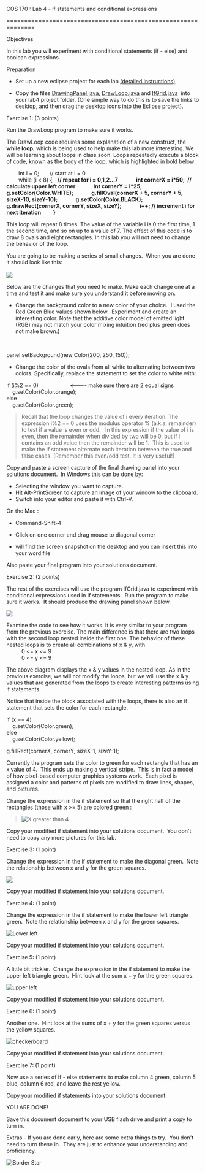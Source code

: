 

COS 170 : Lab 4 - if statements and conditional expressions  

==============================================================

Objectives

In this lab you will experiment with conditional statements (if - else) and boolean expressions.  

Preparation  

  

*   Set up a new eclipse project for each lab [(detailed instructions)](http://www.cs.usm.maine.edu/%7Emacleod/courses/cos160/Fall2020Labs/StartingANewLabProject.html)  
    

*   Copy the files [DrawingPanel.java](http://www.cs.usm.maine.edu/%7Eboothe/cos160/DrawingPanel.java), [DrawLoop.java](Lab4_files/DrawLoop.java?_&d2lSessionVal=p95kN3dMAKRuVoCxs0U68Zf6R) and [IfGrid.java](Lab4_files/IfGrid.java?_&d2lSessionVal=p95kN3dMAKRuVoCxs0U68Zf6R)  into your lab4 project folder. (One simple way to do this is to save the links to desktop, and then drag the desktop icons into the Eclipse project).

  

Exercise 1: (3 points)  

Run the DrawLoop program to make sure it works.  

The DrawLoop code requires some explanation of a new construct, the **while loop**, which is being used to help make this lab more interesting. We will be learning about loops in class soon. Loops repeatedly execute a block of code, known as the body of the loop, which is highlighted in bold below:  

        int i = 0;       // start at i = 0  
        while (i < 8) **{    // repeat for i = 0,1,2...7**            **int cornerX = i\*50;  // calculate upper left corner**            **int cornerY = i\*25;**            **g.setColor(Color.WHITE);**            **g.fillOval(cornerX + 5, cornerY + 5, sizeX-10, sizeY-10);**            **g.setColor(Color.BLACK);**            **g.drawRect(cornerX, cornerY, sizeX, sizeY);**            **i++; // increment i for next iteration**        **}**  

  

This loop will repeat 8 times. The value of the variable i is 0 the first time, 1 the second time, and so on up to a value of 7. The effect of this code is to draw 8 ovals and eight rectangles. In this lab you will not need to change the behavior of the loop.  

You are going to be making a series of small changes.  When you are done it should look like this:  
   
![](https://courses.maine.edu/content/enforced/139829-2120.UMS06-S.62273.1/Labs/Lab4_files/DrawLoop2Soln.png?_&d2lSessionVal=p95kN3dMAKRuVoCxs0U68Zf6R)

Below are the changes that you need to make. Make each change one at a time and test it and make sure you understand it before moving on.  

*   Change the background color to a new color of your choice.  I used the Red Green Blue values shown below.  Experiment and create an interesting color. Note that the additive color model of emitted light (RGB) may not match your color mixing intuition (red plus green does not make brown.)  
    

   

panel.setBackground(new Color(200, 250, 150));  

  

*   Change the color of the ovals from all white to alternating between two colors. Specifically, replace the statement to set the color to white with:

  

if (i%2 == 0)                     <---- make sure there are 2 equal signs  
    g.setColor(Color.orange);  
else  
    g.setColor(Color.green);  

  

> Recall that the loop changes the value of **i** every iteration. The expression i%2 == 0 uses the modulus operator % (a.k.a. remainder) to test if a value is even or odd.   In this expression if the value of i is even, then the remainder when divided by two will be 0, but if i contains an odd value then the remainder will be 1.  This is used to make the if statement alternate each iteration between the true and false cases. (Remember this even/odd test. It is very useful!)  

Copy and paste a screen capture of the final drawing panel into your solutions document.  In Windows this can be done by:  

*   Selecting the window you want to capture.
*   Hit Alt-PrintScreen to capture an image of your window to the clipboard.
*   Switch into your editor and paste it with Ctrl-V.

On the Mac :  

*   Command-Shift-4  
    
*   Click on one corner and drag mouse to diagonal corner  
    
*   will find the screen snapshot on the desktop and you can insert this into your word file  
    

Also paste your final program into your solutions document.

Exercise 2: (2 points)  

The rest of the exercises will use the program IfGrid.java to experiment with conditional expressions used in if statements.  Run the program to make sure it works.  It should produce the drawing panel shown below.

![](https://courses.maine.edu/content/enforced/139829-2120.UMS06-S.62273.1/Labs/Lab4_files/IfGridx4.png?_&d2lSessionVal=p95kN3dMAKRuVoCxs0U68Zf6R)  

Examine the code to see how it works. It is very similar to your program from the previous exercise. The main difference is that there are two loops with the second loop nested inside the first one. The behavior of these nested loops is to create all combinations of x & y, with  
          0 <= x <= 9  
          0 <= y <= 9  

The above diagram displays the x & y values in the nested loop. As in the previous exercise, we will not modify the loops, but we will use the x & y values that are generated from the loops to create interesting patterns using if statements.  

Notice that inside the block associated with the loops, there is also an if statement that sets the color for each rectangle.  

if (x == 4)  
    g.setColor(Color.green);  
else  
    g.setColor(Color.yellow);  
  
g.fillRect(cornerX, cornerY, sizeX-1, sizeY-1);  

Currently the program sets the color to green for each rectangle that has an x value of 4.  This ends up making a vertical stripe.  This is in fact a model of how pixel-based computer graphics systems work.  Each pixel is assigned a color and patterns of pixels are modified to draw lines, shapes, and pictures.  

Change the expression in the if statement so that the right half of the rectangles (those with x >= 5) are colored green :  

> ![X greater than 4](https://courses.maine.edu/content/enforced/139829-2120.UMS06-S.62273.1/Labs/Lab4_files/xGreaterThan4.png?_&d2lSessionVal=p95kN3dMAKRuVoCxs0U68Zf6R)

Copy your modified if statement into your solutions document.  You don't need to copy any more pictures for this lab.  

Exercise 3: (1 point)  

Change the expression in the if statement to make the diagonal green.  Note the relationship between x and y for the green squares.  

![](https://courses.maine.edu/content/enforced/139829-2120.UMS06-S.62273.1/Labs/Lab4_files/IfGridDiagonal.png?_&d2lSessionVal=p95kN3dMAKRuVoCxs0U68Zf6R)  

Copy your modified if statement into your solutions document.  

  

Exercise 4: (1 point)  

Change the expression in the if statement to make the lower left triangle green.  Note the relationship between x and y for the green squares.  

![Lower left](https://courses.maine.edu/content/enforced/139829-2120.UMS06-S.62273.1/Labs/Lab4_files/LowerLeft.PNG?_&d2lSessionVal=p95kN3dMAKRuVoCxs0U68Zf6R)  

Copy your modified if statement into your solutions document.

Exercise 5: (1 point)  

A little bit trickier.  Change the expression in the if statement to make the upper left triangle green.  Hint look at the sum x + y for the green squares.  

![upper left](https://courses.maine.edu/content/enforced/139829-2120.UMS06-S.62273.1/Labs/Lab4_files/UpperLeft.PNG?_&d2lSessionVal=p95kN3dMAKRuVoCxs0U68Zf6R)  

Copy your modified if statement into your solutions document.

Exercise 6: (1 point)  

Another one.  Hint look at the sums of x + y for the green squares versus the yellow squares.

![checkerboard](https://courses.maine.edu/content/enforced/139829-2120.UMS06-S.62273.1/Labs/Lab4_files/Checker.PNG?_&d2lSessionVal=p95kN3dMAKRuVoCxs0U68Zf6R)  

Copy your modified if statement into your solutions document.

Exercise 7: (1 point)  

Now use a series of if - else statements to make column 4 green, column 5 blue, column 6 red, and leave the rest yellow.  

Copy your modified if statements into your solutions document.

YOU ARE DONE!

Save this document document to your USB flash drive and print a copy to turn in.  

Extras - If you are done early, here are some extra things to try.  You don't need to turn these in.  They are just to enhance your understanding and proficiency.  

  
  

![Border Star](https://courses.maine.edu/content/enforced/139829-2120.UMS06-S.62273.1/Labs/Lab4_files/BorderStar.PNG?_&d2lSessionVal=p95kN3dMAKRuVoCxs0U68Zf6R)
